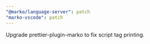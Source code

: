 ```yaml
---
"@marko/language-server": patch
"marko-vscode": patch
---
```


Upgrade prettier-plugin-marko to fix script tag printing.
